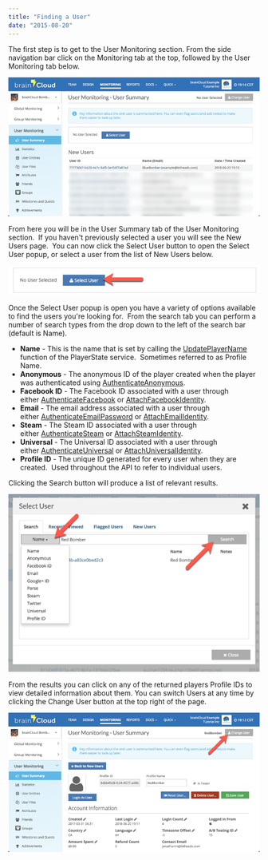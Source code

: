 ```yaml
---
title: "Finding a User"
date: "2015-08-20"
---
```


The first step is to get to the User Monitoring section. From the side navigation bar click on the Monitoring tab at the top, followed by the User Monitoring tab below.

[![](images/2.png)](https://getbraincloud.com/apidocs/wp-content/uploads/2018/06/2.png)

From here you will be in the User Summary tab of the User Monitoring section.  If you haven't previously selected a user you will see the New Users page.  You can now click the Select User button to open the Select User popup, or select a user from the list of New Users below.

[![](images/2018-06-20_20-03-13.png)](https://getbraincloud.com/apidocs/wp-content/uploads/2018/06/2018-06-20_20-03-13.png)

Once the Select User popup is open you have a variety of options available to find the users you're looking for.  From the search tab you can perform a number of search types from the drop down to the left of the search bar (default is Name).

- **Name** - This is the name that is set by calling the [UpdatePlayerName](/apidocs/apiref/#capi-playerstate-updateplayername) function of the PlayerState service.  Sometimes referred to as Profile Name.
- **Anonymous** - The anonymous ID of the player created when the player was authenticated using [AuthenticateAnonymous](/apidocs/apiref/#capi-auth-authenticateanonymous).
- **Facebook ID** - The Facebook ID associated with a user through either [AuthenticateFacebook](/apidocs/apiref/#capi-auth-authenticatefacebook) or [AttachFacebookIdentity](/apidocs/apiref/#capi-identity-attachfacebookidentity).
- **Email** \- The email address associated with a user through either [AuthenticateEmailPassword](/apidocs/apiref/#capi-auth-authenticateemailpassword) or [AttachEmailIdentity](/apidocs/apiref/#capi-identity-attachemailidentity).
- **Steam** \- The Steam ID associated with a user through either [AuthenticateSteam](/apidocs/apiref/#capi-auth-authenticatesteam) or [AttachSteamIdentity](/apidocs/apiref/#capi-identity-attachsteamidentity).
- **Universal** - The Universal ID associated with a user through either [AuthenticateUniversal](/apidocs/apiref/#capi-auth-authenticateuniversal) or [AttachUniversalIdentity](/apidocs/apiref/#capi-identity-attachuniversalidentity).
- **Profile ID** - The unique ID generated for every user when they are created.  Used throughout the API to refer to individual users.

Clicking the Search button will produce a list of relevant results.

[![](images/2018-06-20_20-04-50.png)](https://getbraincloud.com/apidocs/wp-content/uploads/2018/06/2018-06-20_20-04-50.png)

From the results you can click on any of the returned players Profile IDs to view detailed information about them. You can switch Users at any time by clicking the Change User button at the top right of the page.

[![](images/1.png)](https://getbraincloud.com/apidocs/wp-content/uploads/2018/06/1.png)
